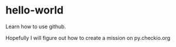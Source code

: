 # hello-world
Learn how to use github.

Hopefully I will figure out how to create a mission on py.checkio.org
